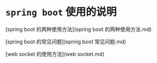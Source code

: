 # `spring boot` 使用的说明

[spring boot 的两种使用方法](spring boot 的两种使用方法.md)

[spring boot 的常见问题](spring boot 常见问题.md)

[web socket 的使用方法](web socket.md)

